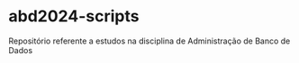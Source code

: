 # abd2024-scripts
Repositório referente a estudos na disciplina de Administração de Banco de Dados 
